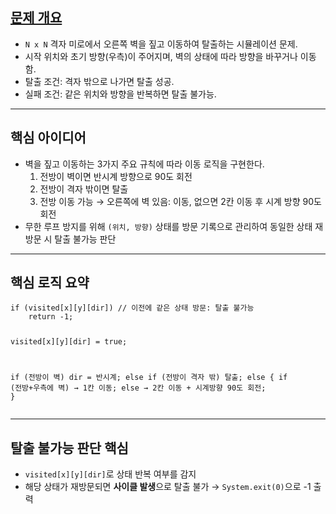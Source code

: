<h2 id="문제-개요"><a href="https://www.codetree.ai/ko/trails/complete/curated-cards/challenge-escape-maze-with-wall-following/description">문제 개요</a></h2>
<ul>
<li><code>N x N</code> 격자 미로에서 오른쪽 벽을 짚고 이동하여 탈출하는 시뮬레이션 문제.</li>
<li>시작 위치와 초기 방향(우측)이 주어지며, 벽의 상태에 따라 방향을 바꾸거나 이동함.</li>
<li>탈출 조건: 격자 밖으로 나가면 탈출 성공.</li>
<li>실패 조건: 같은 위치와 방향을 반복하면 탈출 불가능.</li>
</ul>
<hr />
<h2 id="핵심-아이디어">핵심 아이디어</h2>
<ul>
<li>벽을 짚고 이동하는 3가지 주요 규칙에 따라 이동 로직을 구현한다.<ol>
<li>전방이 벽이면 반시계 방향으로 90도 회전</li>
<li>전방이 격자 밖이면 탈출</li>
<li>전방 이동 가능 → 오른쪽에 벽 있음: 이동, 없으면 2칸 이동 후 시계 방향 90도 회전</li>
</ol>
</li>
<li>무한 루프 방지를 위해 <code>(위치, 방향)</code> 상태를 방문 기록으로 관리하여 동일한 상태 재방문 시 탈출 불가능 판단</li>
</ul>
<hr />
<h2 id="핵심-로직-요약">핵심 로직 요약</h2>
<pre><code class="language-java">if (visited[x][y][dir]) // 이전에 같은 상태 방문: 탈출 불가능
    return -1;

visited[x][y][dir] = true;

if (전방이 벽) dir = 반시계;
else if (전방이 격자 밖) 탈출;
else {
    if (전방+우측에 벽) → 1칸 이동;
    else → 2칸 이동 + 시계방향 90도 회전;
}</code></pre>
<hr />
<h2 id="탈출-불가능-판단-핵심">탈출 불가능 판단 핵심</h2>
<ul>
<li><code>visited[x][y][dir]</code>로 상태 반복 여부를 감지</li>
<li>해당 상태가 재방문되면 <strong>사이클 발생</strong>으로 탈출 불가 → <code>System.exit(0)</code>으로 -1 출력</li>
</ul>
